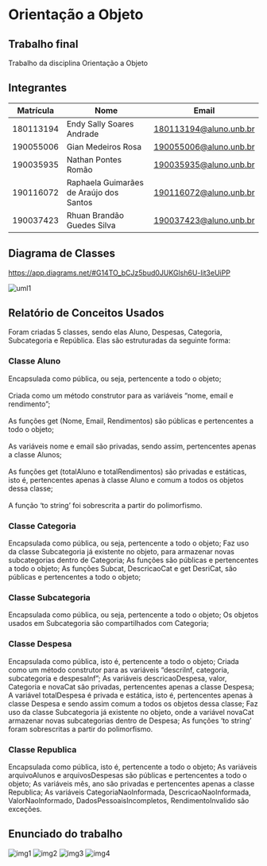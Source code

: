 # Orientação a Objeto

## Trabalho final

Trabalho da disciplina Orientação a Objeto

## Integrantes

|Matrícula|Nome|Email|
|---|---|---|
|180113194|Endy Sally Soares Andrade|180113194@aluno.unb.br|
|190055006|Gian Medeiros Rosa|190055006@aluno.unb.br|
|190035935|Nathan Pontes Romão|190035935@aluno.unb.br|
|190116072|Raphaela Guimarães de Araújo dos Santos|190116072@aluno.unb.br|
|190037423|Rhuan Brandão Guedes Silva|190037423@aluno.unb.br|

## Diagrama de Classes

https://app.diagrams.net/#G14TO_bCJz5bud0JUKGlsh6U-lit3eUiPP

![uml1](imagens/uml1.png)

## Relatório de Conceitos Usados

Foram criadas 5 classes, sendo elas Aluno, Despesas, Categoria, Subcategoria e República.
Elas são estruturadas da seguinte forma:


### Classe Aluno

Encapsulada como pública, ou seja, pertencente a todo o objeto;<br/><br/>
Criada como um método construtor para as variáveis “nome, email e rendimento”;<br/><br/>
As funções get (Nome, Email, Rendimentos) são públicas e pertencentes a todo o objeto;<br/><br/>
As variáveis nome e email são privadas, sendo assim, pertencentes apenas a classe Alunos;<br/><br/>
As funções get (totalAluno e totalRendimentos) são privadas e estáticas, isto é, pertencentes apenas à classe Aluno e comum a todos os objetos dessa classe; <br/><br/>
A função ‘to string’ foi sobrescrita a partir do polimorfismo. 


### Classe Categoria

Encapsulada como pública, ou seja, pertencente a todo o objeto;
Faz uso da classe Subcategoria já existente no objeto, para armazenar novas subcategorias dentro de Categoria;
As funções são públicas e pertencentes a todo o objeto;
As funções Subcat, DescricaoCat e get DesriCat, são públicas e pertencentes a todo o objeto;


### Classe Subcategoria

Encapsulada como pública, ou seja, pertencente a todo o objeto;
Os objetos usados em Subcategoria são compartilhados com Categoria;


### Classe Despesa

Encapsulada como pública, isto é, pertencente a todo o objeto;
Criada como um método construtor para as variáveis “descriInf, categoria, subcategoria e despesaInf”;
As variáveis descricaoDespesa, valor, Categoria e novaCat são privadas, pertencentes apenas a classe Despesa;
A variável totalDespesa é privada e estática, isto é, pertencentes apenas à classe Despesa e sendo assim comum a todos os objetos dessa classe;
Faz uso da classe Subcategoria já existente no objeto, onde a variável novaCat armazenar novas subcategorias dentro de Despesa;
As funções ‘to string’ foram sobrescritas a partir do polimorfismo. 


### Classe Republica

Encapsulada como pública, isto é, pertencente a todo o objeto;
As variáveis arquivoAlunos e arquivosDespesas são públicas e pertencentes a todo o objeto;
As variáveis mês, ano são privadas e pertencentes apenas a classe Republica;
As variáveis CategoriaNaoInformada, DescricaoNaoInformada, ValorNaoInformado, DadosPessoaisIncompletos, RendimentoInvalido são exceções.



## Enunciado do trabalho

![img1](imagens/img1.png)
![img2](imagens/img2.png)
![img3](imagens/img3.png)
![img4](imagens/img4.png)
